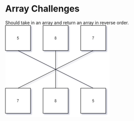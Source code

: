 ﻿# Array Challenges
Should take in an array and return an array in reverse order.
![Whiteboard](../../Assets/Whiteboard.png)